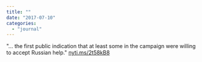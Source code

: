```yaml
---
title: ""
date: "2017-07-10"
categories: 
  - "journal"
---
```


"... the first public indication that at least some in the campaign were willing to accept Russian help." [nyti.ms/2t58kB8](http://nyti.ms/2t58kB8)
